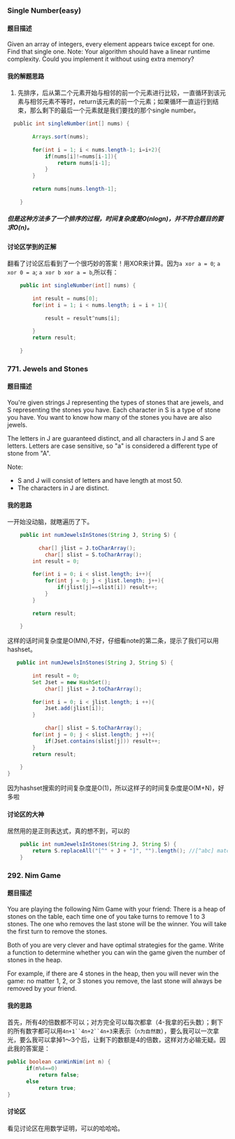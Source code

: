 ### Single Number(easy)
#### 题目描述
Given an array of integers, every element appears twice except for one. Find that single one.
Note:
Your algorithm should have a linear runtime complexity. Could you implement it without using extra memory?

#### 我的解题思路
1. 先排序，后从第二个元素开始与相邻的前一个元素进行比较，一直循环到该元素与相邻元素不等时，return该元素的前一个元素；如果循环一直运行到结束，那么剩下的最后一个元素就是我们要找的那个single number。
``` java
  public int singleNumber(int[] nums) {
                
        Arrays.sort(nums);
        
        for(int i = 1; i < nums.length-1; i=i+2){
            if(nums[i]!=nums[i-1]){
                return nums[i-1];
            }
        }
        
        return nums[nums.length-1];
            
    }
```

##### 但是这种方法多了一个排序的过程，时间复杂度是O(nlogn)，并不符合题目的要求O(n)。
#### 讨论区学到的正解
翻看了讨论区后看到了一个很巧妙的答案！用XOR来计算。因为`a xor a = 0`; `a xor 0 = a`; `a xor b xor a = b`,所以有：
``` java
    public int singleNumber(int[] nums) {
                
        int result = nums[0];
        for(int i = 1; i < nums.length; i = i + 1){
            
            result = result^nums[i];
            
        }
        return result;
            
    }
```
### 771. Jewels and Stones
#### 题目描述
You're given strings J representing the types of stones that are jewels, and S representing the stones you have.  Each character in S is a type of stone you have.  You want to know how many of the stones you have are also jewels.

The letters in J are guaranteed distinct, and all characters in J and S are letters. Letters are case sensitive, so "a" is considered a different type of stone from "A".

Note:

* S and J will consist of letters and have length at most 50.
* The characters in J are distinct.

#### 我的思路
一开始没动脑，就瞎遍历了下。
``` java
    public int numJewelsInStones(String J, String S) {
        
	      char[] jlist = J.toCharArray();
		    char[] slist = S.toCharArray();
        int result = 0;
        
        for(int i = 0; i < slist.length; i++){
            for(int j = 0; j < jlist.length; j++){
                if(jlist[j]==slist[i]) result++;
            }
        }
        
        return result;
		
    }
```
这样的话时间复杂度是O(MN),不好，仔细看note的第二条，提示了我们可以用hashset。

``` java
   public int numJewelsInStones(String J, String S) {
        
        int result = 0;
        Set Jset = new HashSet();
		    char[] jlist = J.toCharArray();
        
        for(int i = 0; i < jlist.length; i ++){
            Jset.add(jlist[i]);
        }
        
		    char[] slist = S.toCharArray();
        for(int j = 0; j < slist.length; j ++){
            if(Jset.contains(slist[j])) result++;
        }
        return result;
		
    }
}
```
因为hashset搜索的时间复杂度是O(1)，所以这样子的时间复杂度是O(M+N)，好多啦

#### 讨论区的大神
居然用的是正则表达式，真的想不到，可以的
``` java
    public int numJewelsInStones(String J, String S) {
        return S.replaceAll("[^" + J + "]", "").length(); //[^abc] matches everything that is not abc
    }
``` 
### 292. Nim Game
#### 题目描述
You are playing the following Nim Game with your friend: There is a heap of stones on the table, each time one of you take turns to remove 1 to 3 stones. The one who removes the last stone will be the winner. You will take the first turn to remove the stones.

Both of you are very clever and have optimal strategies for the game. Write a function to determine whether you can win the game given the number of stones in the heap.

For example, if there are 4 stones in the heap, then you will never win the game: no matter 1, 2, or 3 stones you remove, the last stone will always be removed by your friend.

#### 我的思路
首先，所有4的倍数都不可以；对方完全可以每次都拿（4-我拿的石头数）；剩下的所有数字都可以用`4n+1``4n+2``4n+3`来表示（`n为自然数`），要么我可以一次拿光，要么我可以拿掉1～3个后，让剩下的数额是4的倍数，这样对方必输无疑。因此我的答案是：

``` java
public boolean canWinNim(int n) {
      if(n%4==0) 
          return false;
      else
          return true;
}
``` 
#### 讨论区
看见讨论区在用数学证明，可以的哈哈哈。


